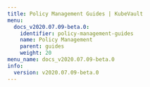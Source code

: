 ```yaml
---
title: Policy Management Guides | KubeVault
menu:
  docs_v2020.07.09-beta.0:
    identifier: policy-management-guides
    name: Policy Management
    parent: guides
    weight: 20
menu_name: docs_v2020.07.09-beta.0
info:
  version: v2020.07.09-beta.0
---
```


